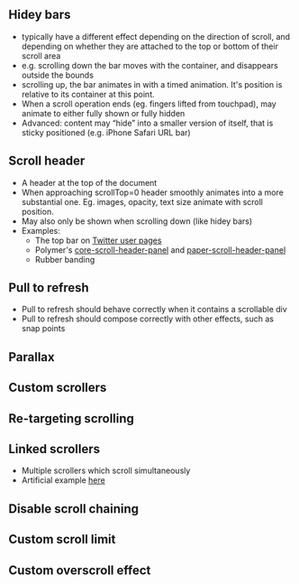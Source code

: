 

## Hidey bars
- typically have a different effect depending on the direction of scroll, and depending on whether they are attached to the top or bottom of their scroll area
- e.g. scrolling down the bar moves with the container, and disappears outside the bounds
- scrolling up, the bar animates in with a timed animation. It's position is relative to its container at this point.
- When a scroll operation ends (eg. fingers lifted from touchpad), may animate to either fully shown or fully hidden
- Advanced: content may “hide” into a smaller version of itself, that is sticky positioned (e.g. iPhone Safari URL bar)

## Scroll header
- A header at the top of the document
- When approaching scrollTop=0 header smoothly animates into a more substantial one. Eg. images, opacity, text size animate with scroll position.
- May also only be shown when scrolling down (like hidey bars)
- Examples:
  - The top bar on [Twitter user pages](https://twitter.com/LEGO_Group)
  - Polymer's [core-scroll-header-panel](http://polymer.github.io/core-scroll-header-panel/components/core-scroll-header-panel/demos/demo9.html) and [paper-scroll-header-panel](https://elements.polymer-project.org/elements/paper-scroll-header-panel?view=demo:demo/index.html)
  - Rubber banding
  
## Pull to refresh

- Pull to refresh should behave correctly when it contains a scrollable div
- Pull to refresh should compose correctly with other effects, such as snap points

## Parallax

## Custom scrollers

## Re-targeting scrolling

## Linked scrollers
- Multiple scrollers which scroll simultaneously
- Artificial example [here](http://fiddle.jshell.net/kunknown/VVaEq/2/show/)

## Disable scroll chaining

## Custom scroll limit

## Custom overscroll effect
